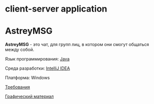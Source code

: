 # client-server application

# AstreyMSG
**AstreyMSG** - это чат, для групп лиц, в котором они смогут общаться между собой.

Язык программирования: [Java](https://www.java.com/ru/)

Среда разработки: [IntelliJ IDEA](https://www.jetbrains.com/idea/)

Платформа: Windows

[Требования](https://github.com/KevinPozitive/client-server-application-requirements/blob/master/Requirements/требования.md)

[Графический материал](https://github.com/KevinPozitive/client-server-application-requirements/tree/master/Mockups)
